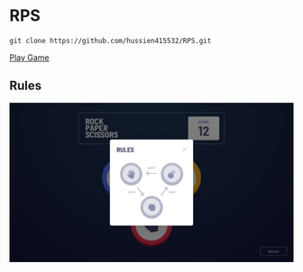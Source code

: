 # RPS
    git clone https://github.com/hussien415532/RPS.git
 <a href="https://hussien415532.github.io/RPS/"> Play Game</a>
## Rules 
![Test Image 4](design/original/desktop-rules-modal.jpg)
